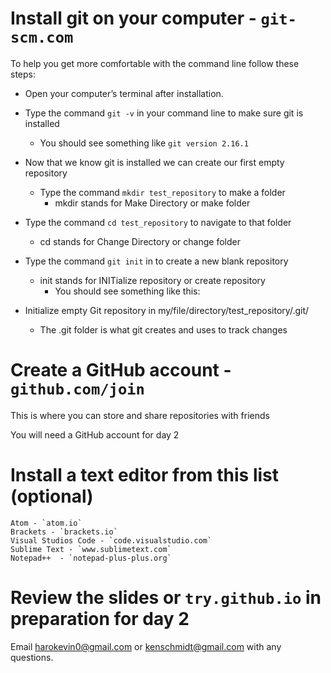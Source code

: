 # Install git on your computer - `git-scm.com`

To help you get more comfortable with the command line follow these steps:

 - Open your computer’s terminal after installation.

 - Type the command `git -v` in your command line to make sure git is installed
   - You should see something like `git version 2.16.1`

 - Now that we know git is installed we can create our first empty repository
   - Type the command `mkdir test_repository` to make a folder
     - mkdir stands for Make Directory or make folder
 - Type the command `cd test_repository` to navigate to that folder
   - cd stands for Change Directory or change folder
 - Type the command `git init` in to create a new blank repository
   - init stands for INITialize repository or create repository
     - You should see something like this:
 - Initialize empty Git repository in my/file/directory/test_repository/.git/
   - The .git folder is what git creates and uses to track changes


# Create a GitHub account - `github.com/join`

This is where you can store and share repositories with friends

You will need a GitHub account for day 2


# Install a text editor from this list (optional)
	Atom - `atom.io`
	Brackets - `brackets.io`
	Visual Studios Code - `code.visualstudio.com`
	Sublime Text - `www.sublimetext.com`
	Notepad++  - `notepad-plus-plus.org`


# Review the slides or `try.github.io` in preparation for day 2



Email harokevin0@gmail.com or kenschmidt@gmail.com with any questions.
